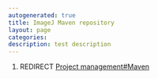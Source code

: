 ```yaml
---
autogenerated: true
title: ImageJ Maven repository
layout: page
categories: 
description: test description
---
```


1.  REDIRECT [Project management\#Maven](Project_management#Maven)
